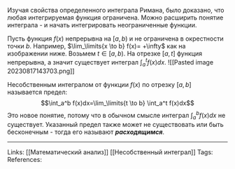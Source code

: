 Изучая свойства определенного интеграла Римана, было доказано, что любая интегрируемая функция ограничена. Можно расширить понятие интеграла - и начать интегрировать неограниченные функции. 

Пусть функция $f(x)$ непрерывна на $[a,b)$ и не ограничена в окрестности точки $b$. Например, $\lim_\limits{x \to b} f(x)= +\infty$ как на изображении ниже. Возьмем $t \in [a,b)$. На отрезке $[a,t]$ функция непрерывна, а значит существует интеграл $\int_a^t f(x)dx$. 
![[Pasted image 20230817143703.png]]

Несобственным интегралом от функции $f(x)$ по отрезку $[a,b]$ называется предел:
$$\int_a^b f(x)dx=\lim_\limits{t \to b} \int_a^t f(x)dx$$
Это новое понятие, потому что в обычном смысле интеграл $\int_a^b f(x)dx$ не существует. Указанный предел также может не существовать или быть бесконечным - тогда его называют ***расходящимся***. 

___
Links: [[Математический анализ]] [[Несобственный интеграл]] 
Tags:
References: